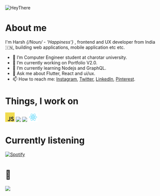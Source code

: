 ![HeyThere](https://user-images.githubusercontent.com/57007680/119012070-54ec7800-b9b3-11eb-8045-06be748572c9.png)
# About me

I'm Harsh _{/Noun/ - 'Happiness'}_ , frontend and UX developer from India 🇮🇳, building web applications, mobile application etc etc.
<br>
- 🏫 I’m Computer Engineer student at charotar university.
- 🔭 I’m currently working on Portfolio V2.0.
- 🌱 I’m currently learning Nodejs and GraphQL.
- 💬 Ask me about Flutter, React and ui/ux.
- 📫 How to reach me: [Instagram](https://www.instagram.com/harshptl14/), [Twitter](https://twitter.com/harshptl14), [LinkedIn](https://twitter.com/harshptl14), [Pinterest](https://www.pinterest.ca/harshptl14/).

# Things, I work on

<code><img height="30" src="https://raw.githubusercontent.com/github/explore/80688e429a7d4ef2fca1e82350fe8e3517d3494d/topics/javascript/javascript.png"></code>
<code><img height="30" src="https://user-images.githubusercontent.com/57007680/119020110-7cdfd980-b9bb-11eb-8234-474d09eba75a.png"></code>
<code><img height="30" src="https://user-images.githubusercontent.com/57007680/119019340-bb28c900-b9ba-11eb-9bb3-e6d8ef817649.png"></code>
<code><img height="30" src="https://raw.githubusercontent.com/github/explore/80688e429a7d4ef2fca1e82350fe8e3517d3494d/topics/react/react.png"></code>



<!-- ![Metrics](https://metrics.lecoq.io/harshptl14?template=classic&languages=1&followup=1&stars=1&pagespeed=1&tweets=1&projects=1&pagespeed.detailed=false&pagespeed.screenshot=false&projects.limit=4&tweets.limit=2&stars.limit=4&config.timezone=Asia%2FCalcutta) -->

# Currently listening

[![Spotify](https://novatorem-harshptl14.vercel.app/api/spotify)](https://open.spotify.com/user/s6ao16svonmdyfnwmpwkpmfcb)

# 👀
![](https://komarev.com/ghpvc/?username=harshptl14&color=green)
<!--

Here are some ideas to get you started:

- 🔭 I’m currently working on ...
- 🌱 I’m currently learning ...
- 👯 I’m looking to collaborate on ...
- 🤔 I’m looking for help with ...
- 💬 Ask me about ...
- 📫 How to reach me: ...
- 😄 Pronouns: ...
- ⚡ Fun fact: ...
-->
